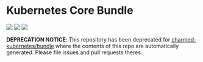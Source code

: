 # Kubernetes Core Bundle

![](https://img.shields.io/badge/release-beta-yellow.svg) ![](https://img.shields.io/badge/kubernetes-1.5.2-brightgreen.svg) ![](https://img.shields.io/badge/juju-2.0+-brightgreen.svg)

**DEPRECATION NOTICE**: This repository has been deprecated for [charmed-kubernetes/bundle](https://github.com/charmed-kubernetes/bundle) where the contents of this repo are automatically generated. Please file issues and pull requests theres.
